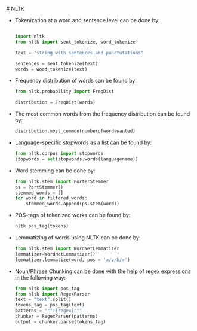 [#](#) NLTK

* Tokenization at a word and sentence level can be done by:

	```python
	
	import nltk
	from nltk import sent_tokenize, word_tokenize
	
	text = "string with sentences and punctutations"
	
	sentences = sent_tokenize(text)
	words = word_tokenize(text)
	```

* Frequency distribution of words can be found by:

	```python
	from nltk.probability import FreqDist
	
	distribution = FreqDist(words)
	```
	
* The most common words from the frequency distribution can be found by:

	```python
	distribution.most_common(numberofwordswanted)
	```
	
* Language-specific stopwords as a list can be found by:

	```python
	from nltk.corpus import stopwords
	stopwords = set(stopwords.words(languagename))
	```
* Word stemming can be done by:

	```python
	from nltk.stem import PorterStemmer
	ps = PortStemmer()
	stemmed_words = []
	for word in filtered_words:
		stemmed_words.append(ps.stem(word))
	```
	
* POS-tags of tokenized works can be found by:

	```python
	nltk.pos_tag(tokens)
	```
	
* Lemmatizing of words using NLTK can be done by:

	```python
	from nltk.stem import WordNetLemmatizer
	lemmatizer=WordNetLemmatizer()
	lemmatizer.lemmatize(word, pos = 'a/v/b/r')
	```
	
* Noun/Phrase Chunking can be done with the help of regex expressions in the following way:

	```python
	from nltk import pos_tag
	from nltk import RegexParser
	text = "text".split()
	tokens_tag = pos_tag(text)
	patterns = """:{regex}"""
	chunker = RegexParser(patterns)
	output = chunker.parse(tokens_tag)
	```

